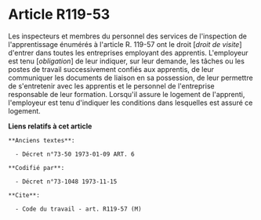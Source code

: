 # Article R119-53

Les inspecteurs et membres du personnel des services de l'inspection de l'apprentissage énumérés à l'article R. 119-57 ont le
droit [*droit de visite*] d'entrer dans toutes les entreprises employant des apprentis. L'employeur est tenu [*obligation*]
de leur indiquer, sur leur demande, les tâches ou les postes de travail successivement confiés aux apprentis, de leur
communiquer les documents de liaison en sa possession, de leur permettre de s'entretenir avec les apprentis et le personnel
de l'entreprise responsable de leur formation. Lorsqu'il assure le logement de l'apprenti, l'employeur est tenu d'indiquer
les conditions dans lesquelles est assuré ce logement.

**Liens relatifs à cet article**

	**Anciens textes**:

	  - Décret n°73-50 1973-01-09 ART. 6

	**Codifié par**:

	  - Décret n°73-1048 1973-11-15

	**Cite**:

	  - Code du travail - art. R119-57 (M)
